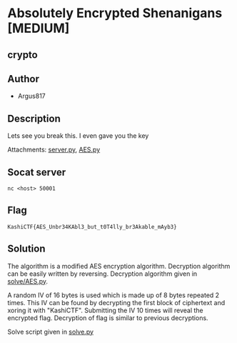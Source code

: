 # Absolutely Encrypted Shenanigans [MEDIUM]

## crypto

## Author

- Argus817

## Description

Lets see you break this. I even gave you the key

Attachments: [server.py](attachments/server.py), [AES.py](attachments/AES.py)

## Socat server

`nc <host> 50001` 

## Flag

`KashiCTF{AES_Unbr34KAbl3_but_t0T4lly_br3Akable_mAyb3}`

## Solution

The algorithm is a modified AES encryption algorithm. Decryption algorithm can be easily written by reversing. Decryption algorithm given in [solve/AES.py](solve/AES.py). 

A random IV of 16 bytes is used which is made up of 8 bytes repeated 2 times. This IV can be found by decrypting the first block of ciphertext and xoring it with "KashiCTF". Submitting the IV 10 times will reveal the encrypted flag. Decryption of flag is similar to previous decryptions.

Solve script given in [solve.py](solve/solve.py)
